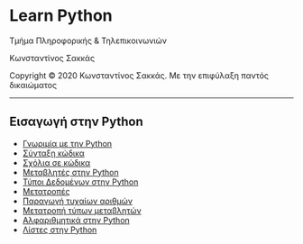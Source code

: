 <html>
<head>

</head>
<body>
<h1> Learn Python</h1>
<p> Τμήμα Πληροφορικής & Τηλεπικοινωνιών </p>
<p> Κωνσταντίνος Σακκάς</p>
<p>Copyright © 2020 Κωνσταντίνος Σακκάς. Με την επιφύλαξη παντός δικαιώματος</p>
<hr>
<h2>Εισαγωγή στην Python</h2>
<ul>
<li><a href="https://github.com/ksakkas/Learn-Python/blob/master/greek/intr_synt.py">Γνωριμία με την Python</a></li> 
<li><a href="https://github.com/ksakkas/Learn-Python/blob/master/greek/syntax.py">Σύνταξη κώδικα</a></li> 
<li><a href="https://github.com/ksakkas/Learn-Python/blob/master/greek/comment.py">Σχόλια σε κώδικα</a></li> 
<li><a href="https://github.com/ksakkas/Learn-Python/blob/master/greek/var.py">Μεταβλητές στην Python</a></li> 
<li><a href="https://github.com/ksakkas/Learn-Python/blob/master/greek/datatype.py">Τύποι Δεδομένων στην Python</a></li> 
<li><a href="https://github.com/ksakkas/Learn-Python/blob/master/greek/convert_num.py">Μετατροπές</a></li> 
<li><a href="https://github.com/ksakkas/Learn-Python/blob/master/greek/randomt.py">Παραγωγή τυχαίων αριθμών</a></li> 
<li><a href="https://github.com/ksakkas/Learn-Python/blob/master/greek/casting.py">Μετατροπή τύπων μεταβλητών </a></li> 
<li><a href="https://github.com/ksakkas/Learn-Python/blob/master/greek/strings.py">Αλφαριθμητικά στην Python</a></li> 
<li><a href="https://github.com/ksakkas/Learn-Python/blob/master/greek/lists.py">Λίστες στην Python</a></li> 



</ul>
 

</body>
</html>
